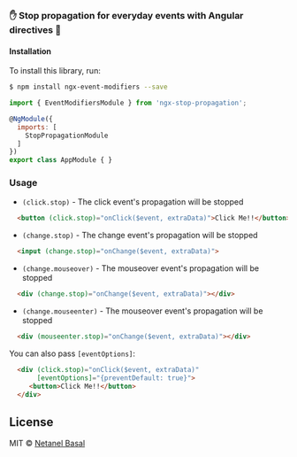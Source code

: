 
### ✋ Stop propagation for everyday events with Angular directives 🎩

#### Installation

To install this library, run:

```bash
$ npm install ngx-event-modifiers --save
```
```js
import { EventModifiersModule } from 'ngx-stop-propagation';

@NgModule({
  imports: [
    StopPropagationModule
  ]
})
export class AppModule { }
```

### Usage
- `(click.stop)` - The click event's propagation will be stopped
```html
  <button (click.stop)="onClick($event, extraData)">Click Me!!</button>
```
- `(change.stop)` - The change event's propagation will be stopped
```html
  <input (change.stop)="onChange($event, extraData)">
```
- `(change.mouseover)` - The mouseover event's propagation will be stopped
```html
  <div (change.stop)="onChange($event, extraData)"></div>
```
- `(change.mouseenter)` - The mouseover event's propagation will be stopped
```html
  <div (mouseenter.stop)="onChange($event, extraData)"></div>
```

You can also pass `[eventOptions]`:
```html
  <div (click.stop)="onClick($event, extraData)"
       [eventOptions]="{preventDefault: true}">
     <button>Click Me!!</button>
  </div>
```
## License

MIT © [Netanel Basal](mailto:netanel7799@gmail.com)
